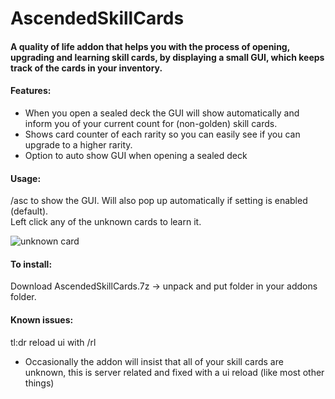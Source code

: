 # AscendedSkillCards
#### A quality of life addon that helps you with the process of opening, upgrading and learning skill cards, by displaying a small GUI, which keeps track of the cards in your inventory.

#### Features:
* When you open a sealed deck the GUI will show automatically and inform you of your current count for (non-golden) skill cards.
* Shows card counter of each rarity so you can easily see if you can upgrade to a higher rarity.
* Option to auto show GUI when opening a sealed deck


#### Usage:  
/asc to show the GUI. Will also pop up automatically if setting is enabled (default).  
Left click any of the unknown cards to learn it. 

![unknown card](https://user-images.githubusercontent.com/8190851/188265168-099db9a9-9810-4c69-9122-74d1d23e7975.png)


#### To install:
Download AscendedSkillCards.7z -> unpack and put folder in your addons folder.


#### Known issues:  
tl:dr reload ui with /rl  
* Occasionally the addon will insist that all of your skill cards are unknown, this is server related and fixed with a ui reload (like most other things)
